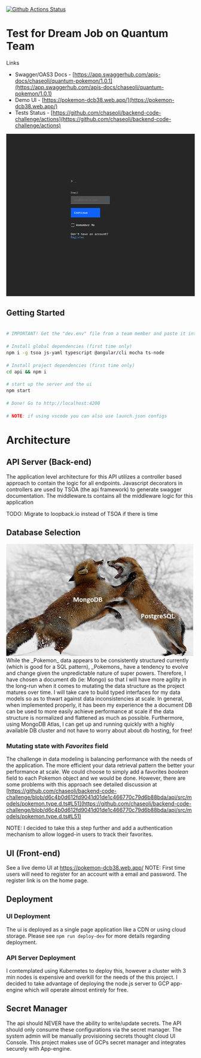 [![Github Actions Status](https://github.com/chaseoli/backend-code-challenge/workflows/Build%20%26%20Test/badge.svg?branch=master)](https://github.com/chaseoli/backend-code-challenge/actions)

# Test for Dream Job on Quantum Team

Links
* Swagger/OAS3 Docs - [https://app.swaggerhub.com/apis-docs/chaseoli/quantum-pokemon/1.0.1](https://app.swaggerhub.com/apis-docs/chaseoli/quantum-pokemon/1.0.1)
* Demo UI - [https://pokemon-dcb38.web.app/](https://pokemon-dcb38.web.app/)
* Tests Status - [https://github.com/chaseoli/backend-code-challenge/actions](https://github.com/chaseoli/backend-code-challenge/actions)

<img src="screenshots/demo.gif" width="650" />

## Getting Started

```bash

# IMPORTANT! Get the "dev.env" file from a team member and paste it into the ./api directory. This file contains development secrets to run the application locally.

# Install global dependencies (first time only)
npm i -g tsoa js-yaml typescript @angular/cli mocha ts-node

# Install project dependencies (first time only)
cd api && npm i

# start up the server and the ui
npm start

# Done! Go to http://localhost:4200

# NOTE: if using vscode you can also use launch.json configs
```

# Architecture

## API Server (Back-end)

The application level architecture for this API utilizes a controller based approach to contain the logic for all endpoints. Javascript decorators in controllers are used by TSOA (the api framework) to generate swagger documentation. The middleware.ts contains all the middleware logic for this application

TODO: Migrate to loopback.io instead of TSOA if there is time

## Database Selection

<img src="screenshots/dbBattle.jpg" width="500" />
While the _Pokemon_ data appears to be consistently structured currently (which is good for a SQL pattern), _Pokemons_ have a tendency to evolve and change given the unpredictable nature of super powers. Therefore, I have chosen a document db (ie: Mongo) so that I will have more agility in the long-run when it comes to mutating the data structure as the project matures over time. I will take care to build typed interfaces for my data models so as to thwart against data inconsistencies at scale. In general, when implemented properly, it has been my experience the a document DB can be used to more easily achieve performance at scale if the data structure is normalized and flattened as much as possible. Furthermore, using MongoDB Atlas, I can get up and running quickly with a highly available DB cluster and not have to worry about about db hosting, for free!

### Mutating state with **_Favorites_** field
The challenge in data modeling is balancing performance with the needs of the application. The more efficient your data retrieval pattern the better your performance at scale. We could choose to simply add a favorites _boolean_ field to each Pokemon object and we would be done. However, there are some problems with this approach see detailed discussion at [https://github.com/chaseoli/backend-code-challenge/blob/d6c4b0d612fd9041d01de1c466770c79d6b88bda/api/src/models/pokemon.type.d.ts#L51](https://github.com/chaseoli/backend-code-challenge/blob/d6c4b0d612fd9041d01de1c466770c79d6b88bda/api/src/models/pokemon.type.d.ts#L51)

NOTE: I decided to take this a step further and add a authentication mechanism to allow logged-in users to track their favorites.

## UI (Front-end)
See a live demo UI at https://pokemon-dcb38.web.app/
NOTE: First time users will need to register for an account with a email and password. The register link is on the home page.

## Deployment
### UI Deployment
The ui is deployed as a single page application like a CDN or using cloud storage. Please see `npm run deploy-dev` for more details regarding deployment.  
### API Server Deployment
I contemplated using Kubernetes to deploy this, however a cluster with 3 min nodes is expensive and overkill for the needs of the this project. I decided to take advantage of deploying the node.js server to GCP app-engine which will operate almost entirely for free. 

## Secret Manager
The api should NEVER have the ability to write/update secrets. The API should only consume these configurations via the secret manager. The system admin will be manually provisioning secrets thought cloud UI Console. This project makes use of GCPs secret manager and integrates securely with App-engine.
